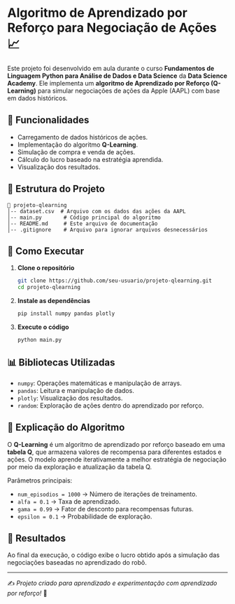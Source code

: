 # Algoritmo de Aprendizado por Reforço para Negociação de Ações 📈

Este projeto foi desenvolvido em aula durante o curso **Fundamentos de Linguagem Python para Análise de Dados e Data Science** da **Data Science Academy**. Ele implementa um **algoritmo de Aprendizado por Reforço (Q-Learning)** para simular negociações de ações da Apple (AAPL) com base em dados históricos.

## 📌 Funcionalidades
- Carregamento de dados históricos de ações.
- Implementação do algoritmo **Q-Learning**.
- Simulação de compra e venda de ações.
- Cálculo do lucro baseado na estratégia aprendida.
- Visualização dos resultados.

## 📂 Estrutura do Projeto
```
📁 projeto-qlearning
│-- dataset.csv  # Arquivo com os dados das ações da AAPL
│-- main.py       # Código principal do algoritmo
│-- README.md     # Este arquivo de documentação
│-- .gitignore    # Arquivo para ignorar arquivos desnecessários
```

## 🚀 Como Executar
1. **Clone o repositório**
   ```bash
   git clone https://github.com/seu-usuario/projeto-qlearning.git
   cd projeto-qlearning
   ```
2. **Instale as dependências**
   ```bash
   pip install numpy pandas plotly
   ```
3. **Execute o código**
   ```bash
   python main.py
   ```

## 📊 Bibliotecas Utilizadas
- `numpy`: Operações matemáticas e manipulação de arrays.
- `pandas`: Leitura e manipulação de dados.
- `plotly`: Visualização dos resultados.
- `random`: Exploração de ações dentro do aprendizado por reforço.

## 📌 Explicação do Algoritmo
O **Q-Learning** é um algoritmo de aprendizado por reforço baseado em uma **tabela Q**, que armazena valores de recompensa para diferentes estados e ações. O modelo aprende iterativamente a melhor estratégia de negociação por meio da exploração e atualização da tabela Q.

Parâmetros principais:
- `num_episodios = 1000` → Número de iterações de treinamento.
- `alfa = 0.1` → Taxa de aprendizado.
- `gama = 0.99` → Fator de desconto para recompensas futuras.
- `epsilon = 0.1` → Probabilidade de exploração.

## 📌 Resultados
Ao final da execução, o código exibe o lucro obtido após a simulação das negociações baseadas no aprendizado do robô.

---
✍️ *Projeto criado para aprendizado e experimentação com aprendizado por reforço!* 🚀
